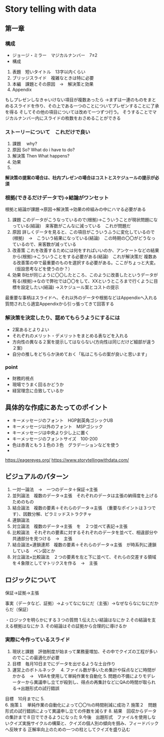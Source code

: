 # Story telling with data

## 第一章

### 構成

- ジョージ・ミラー　マジカルナンバー　7±2
- 構成
1. 表題　短いタイトル　13字以内くらい
2. ブリッジスライド　複雑なときは特に必要
3. 本編　課題とその原因　→　解決策と効果
4. Appendix

もしプレゼンしなきゃいけない項目が複数あったら
→まずは一連のものをまとめるスライドを作り、その上である一つのことについてプレゼンすることに了承を得る
そしてその他の項目については改めて一つずつ行う。
そうすることでマジカルナンバー内にスライドの枚数をおさめることができる

### ストーリーについて　これだけで良い
1. 課題
　why?
3. 原因
  So? What do i have to do?
5. 解決策
  Then What happens?
7. 効果
8. 


**解決策の提案の場合は、社内プレゼンの場合はコストとスケジュールの提示が必須**

### 根拠(できるだけデータで)→結論がワンセット
根拠と結論が課題→原因→解決策→効果の枠組みの中にハマる必要がある

1. 課題
  このデータがこうなっているので(根拠)→こういうことが現状問題になっている(結論)　来客数がこんなに減っている　これが問題だ
2. 原因
  詳しくデータを見ると、この項目がこういうふうに変化しているので(根拠)　→　こういう結果になっている(結論)　この時期の〇〇がどうなっているので、来客数が減っている
3. 改善策
  これを改善するためには何をすればいいのか、アンケートなどの結果から(根拠)→こういうことをする必要がある(結論)　これが解決策だ
  複数ある改善策の中で最重要のものを選択する必要がある。ここがちょっと大変。（仮設思考などを使うのか？）
4. 効果
  B社が同じように〇〇したところ、このように改善したというデータが有る(根拠)→なので弊社では〇〇をして、XXというところまで行くように目標を設定したい(結論)
→スケジュール案とコストの提示

最重要な事柄はスライドへ、それ以外のデータや根拠などはAppendixへ入れる
質問されたら適宜Appendixから引っ張ってきて回答する

### 解決策を決定したり、認めてもらうようにするには
- 2案あるとよりよい
- それぞれのメリット・デメリットをまとめる表などを入れる
- 方向性の異なる２案を提示してはならない(方向性は同じだけど細部が違う２案)
- 自分の推しをどちらか決めておく「私はこちらの案が良いと思います」

### point
- 財務的視点
- 現場でうまく回るかどうか
- 経営理念に合致しているか

## 具体的な作成にあたってのポイント
- キーメッセージのフォント　HGP創英角ゴシックUB
- キーメッセージ以外のフォント　MSPゴシック
- キーメッセージは中央より少し上に置く
- キーメッセージのフォントサイズ　100-200
- 色は赤青ともう１色の３色　グラデーションなどを使う
- 

https://eagereyes.org/
https://www.storytellingwithdata.com/

## ビジュアルのパターン
1. 一対一論法　→　一つのデータ＋保証→主張
2. 並列論法　複数のデータ→主張　それぞれのデータは主張の納得度を上げるためのもの
3. 結合論法　複数の要素＋それらのデータ→主張　（重要なポイントは３つです）、因数分解、ピラミッドストラクチャ
4. 連鎖論法　
5. 対立論法　複数のデータ→主張　を　２つ並べて表記→主張
6. 比較論法　それぞれの要素に対するそれぞれのデータを並べて、相違部分や共通部分を見つける　→　主張
7. 結合論法×連鎖連邦　複数の要素＋それらのデータ→主張　が時系列に連鎖している　ベン図とか
8. 対立論法×比較論法　２つの要素を左と下に並べて、それらの交差する領域を４象限としてマトリクスを作る　→　主張

## ロジックについて
保証→証拠→主張　

事実（データなど、証拠）→よってなになにだ（主張）→なぜならなになにだからだ（保証）

・ロジックを明らかにする３つの質問
1.伝えたい結論はなにか
2.その結論を支える根拠はなにか
3. その結論はその証拠から合理的に導けるか



### 実際に今作っているスライド
1. 現状と課題　評価制度が始まって業務量増加、その中でクイズの工程が多いのでここの最適化が必要
2. 目標　毎月10日までにデータを出せるような土台作り　
3.  運営上のボトルネック　
    4. ファイル数が多いため集計や採点などに時間がかかる　→　VBAを使用して単純作業を自動化
    5. 問題の不備によりモデレーターから異議申し立てが殺到し、得点の再集計などにQAの時間が取られる→出題形式の試行錯誤

目標　10月までに
5.  
6. 施策１　単純作業の自動化によって〇〇％の時間削減に成功
7. 施策２　問題形式の試行錯誤によって異議申し立ての件数を減らす
8. 結果　回収からデータの集計まで８日でできるようになった
9.今後　出題形式　ファイルを使用しないクイズ実施サイクルの構築と、クイズの個人別の傾向を掴み、フィードバックへ反映する
正解率向上のための一つの柱としてクイズを盛り込む





